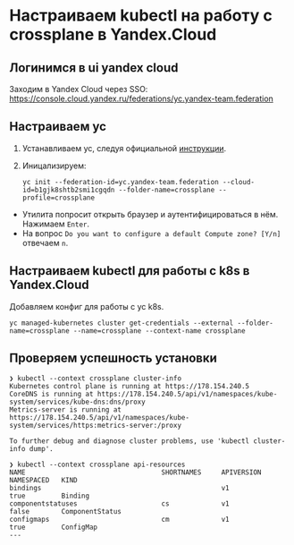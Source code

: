 # Настраиваем kubectl на работу с crossplane в Yandex.Cloud

## Логинимся в ui yandex cloud

Заходим в Yandex Cloud через SSO: https://console.cloud.yandex.ru/federations/yc.yandex-team.federation

## Настраиваем yc

1. Устанавливаем yc, следуя официальной [инструкции](https://cloud.yandex.ru/docs/cli/operations/install-cli).
2. Иницализируем:

    ```shell
    yc init --federation-id=yc.yandex-team.federation --cloud-id=b1gjk8shtb2smi1cgqdn --folder-name=crossplane --profile=crossplane
    ```

* Утилита попросит открыть браузер и аутентифицироваться в нём. Нажимаем `Enter`.
* На вопрос `Do you want to configure a default Compute zone? [Y/n]` отвечаем `n`.

## Настраиваем kubectl для работы с k8s в Yandex.Cloud

Добавляем конфиг для работы с yc k8s.

```shell
yc managed-kubernetes cluster get-credentials --external --folder-name=crossplane --name=crossplane --context-name crossplane
```

## Проверяем успешность установки

```shell
❯ kubectl --context crossplane cluster-info
Kubernetes control plane is running at https://178.154.240.5
CoreDNS is running at https://178.154.240.5/api/v1/namespaces/kube-system/services/kube-dns:dns/proxy
Metrics-server is running at https://178.154.240.5/api/v1/namespaces/kube-system/services/https:metrics-server:/proxy

To further debug and diagnose cluster problems, use 'kubectl cluster-info dump'.

❯ kubectl --context crossplane api-resources
NAME                                  SHORTNAMES     APIVERSION                                        NAMESPACED   KIND
bindings                                             v1                                                true         Binding
componentstatuses                     cs             v1                                                false        ComponentStatus
configmaps                            cm             v1                                                true         ConfigMap
---
```
